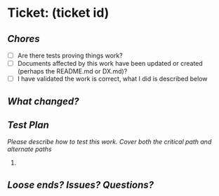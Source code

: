 # Ticket: (ticket id)

<!-- Fill this with the full Jira ticket #, e.g. ABC-123, or a description of your change -->

## _Chores_

- [ ] Are there tests proving things work?
- [ ] Documents affected by this work have been updated or created (perhaps the README.md or DX.md)?
- [ ] I have validated the work is correct, what I did is described below

## _What changed?_ <!-- What problem did you solve, feature added, etc -->

## _Test Plan_

_Please describe how to test this work. Cover both the critical path and alternate paths_

1.

## _Loose ends? Issues? Questions?_ <!-- optional -->
